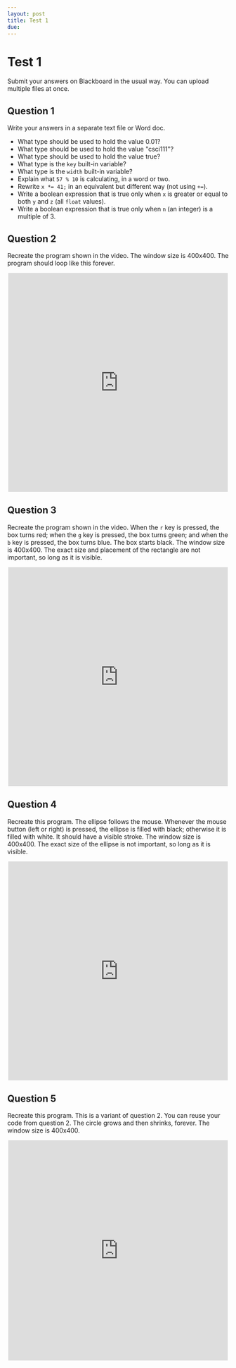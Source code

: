```yaml
---
layout: post
title: Test 1
due:
---
```


# Test 1

Submit your answers on Blackboard in the usual way. You can upload multiple files at once.

## Question 1

Write your answers in a separate text file or Word doc.

- What type should be used to hold the value 0.01?
- What type should be used to hold the value "csci111"?
- What type should be used to hold the value true?
- What type is the `key` built-in variable?
- What type is the `width` built-in variable?
- Explain what `57 % 10` is calculating, in a word or two.
- Rewrite `x *= 41;` in an equivalent but different way (not using `+=`).
- Write a boolean expression that is true only when `x` is greater or equal to both `y` and `z` (all `float` values).
- Write a boolean expression that is true only when `n` (an integer) is a multiple of 3.

## Question 2

Recreate the program shown in the video. The window size is 400x400. The program should loop like this forever.

<div style="text-align: center">
<iframe src="https://player.vimeo.com/video/139454633" width="500" height="497" frameborder="0" webkitallowfullscreen mozallowfullscreen allowfullscreen></iframe>
</div>

## Question 3

Recreate the program shown in the video. When the `r` key is pressed, the box turns red; when the `g` key is pressed, the box turns green; and when the `b` key is pressed, the box turns blue. The box starts black. The window size is 400x400. The exact size and placement of the rectangle are not important, so long as it is visible.

<div style="text-align: center">
<iframe src="https://player.vimeo.com/video/139454636" width="500" height="497" frameborder="0" webkitallowfullscreen mozallowfullscreen allowfullscreen></iframe>
</div>

## Question 4

Recreate this program. The ellipse follows the mouse. Whenever the mouse button (left or right) is pressed, the ellipse is filled with black; otherwise it is filled with white. It should have a visible stroke. The window size is 400x400. The exact size of the ellipse is not important, so long as it is visible.

<div style="text-align: center">
<iframe src="https://player.vimeo.com/video/139454634" width="500" height="497" frameborder="0" webkitallowfullscreen mozallowfullscreen allowfullscreen></iframe>
</div>

## Question 5

Recreate this program. This is a variant of question 2. You can reuse your code from question 2. The circle grows and then shrinks, forever. The window size is 400x400.

<div style="text-align: center">
<iframe src="https://player.vimeo.com/video/139454635" width="500" height="500" frameborder="0" webkitallowfullscreen mozallowfullscreen allowfullscreen></iframe>
</div>

